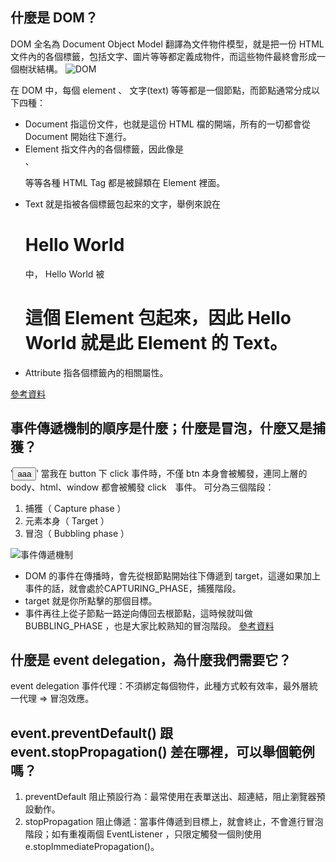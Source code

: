 ## 什麼是 DOM？
DOM 全名為 Document Object Model 翻譯為文件物件模型，就是把一份 HTML 文件內的各個標籤，包括文字、圖片等等都定義成物件，而這些物件最終會形成一個樹狀結構。
![DOM](https://www.w3schools.com/js/pic_htmltree.gif)


在 DOM 中，每個 element 、 文字(text) 等等都是一個節點，而節點通常分成以下四種：
- Document
	指這份文件，也就是這份 HTML 檔的開端，所有的一切都會從 Document 開始往下進行。
- Element
	指文件內的各個標籤，因此像是 <div>、<p> 等等各種 HTML Tag 都是被歸類在 Element 裡面。
- Text
	就是指被各個標籤包起來的文字，舉例來說在 <h1>Hello World</h1> 中， Hello World 被 <h1> 這個 Element 包起來，因此 Hello World 就是此 Element 的 Text。
- Attribute
	指各個標籤內的相關屬性。

[參考資料](https://ithelp.ithome.com.tw/articles/10202689)

## 事件傳遞機制的順序是什麼；什麼是冒泡，什麼又是捕獲？
‵<button>aaa</button>‵
當我在 button 下 click 事件時，不僅 btn 本身會被觸發，連同上層的 body、html、window 都會被觸發 click　事件。
可分為三個階段： 
1. 捕獲（ Capture phase ） 
2. 元素本身（ Target ）
3. 冒泡（ Bubbling phase ）

![事件傳遞機制](https://static.coderbridge.com/img/techbridge/images/huli/event/eventflow.png)
- DOM 的事件在傳播時，會先從根節點開始往下傳遞到 target，這邊如果加上事件的話，就會處於CAPTURING_PHASE，捕獲階段。
- target 就是你所點擊的那個目標。
- 事件再往上從子節點一路逆向傳回去根節點，這時候就叫做 BUBBLING_PHASE ，也是大家比較熟知的冒泡階段。
[參考資料](https://blog.techbridge.cc/2017/07/15/javascript-event-propagation/)

## 什麼是 event delegation，為什麼我們需要它？
event delegation 事件代理：不須綁定每個物件，此種方式較有效率，最外層統一代理 => 冒泡效應。

## event.preventDefault() 跟 event.stopPropagation() 差在哪裡，可以舉個範例嗎？
1. preventDefault 阻止預設行為：最常使用在表單送出、超連結，阻止瀏覽器預設動作。
2. stopPropagation 阻止傳遞：當事件傳遞到目標上，就會終止，不會進行冒泡階段；如有重複兩個 EventListener ，只限定觸發一個則使用 e.stopImmediatePropagation()。